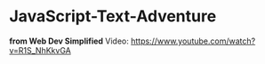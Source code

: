 # JavaScript-Text-Adventure
**from Web Dev Simplified**
Video: https://www.youtube.com/watch?v=R1S_NhKkvGA
